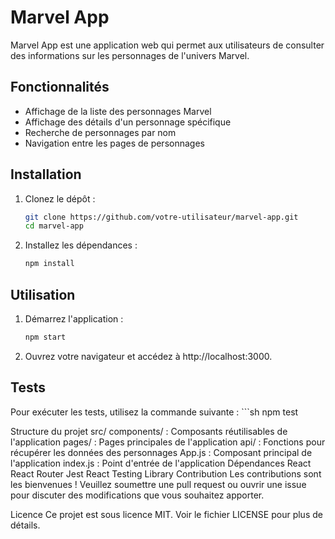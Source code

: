 # Marvel App

Marvel App est une application web qui permet aux utilisateurs de consulter des informations sur les personnages de l'univers Marvel.

## Fonctionnalités

- Affichage de la liste des personnages Marvel
- Affichage des détails d'un personnage spécifique
- Recherche de personnages par nom
- Navigation entre les pages de personnages

## Installation

1. Clonez le dépôt :
   ```sh
   git clone https://github.com/votre-utilisateur/marvel-app.git
   cd marvel-app

2. Installez les dépendances :
    ```sh
    npm install

## Utilisation
1. Démarrez l'application :
    ```sh
    npm start

2. Ouvrez votre navigateur et accédez à http://localhost:3000.

## Tests
Pour exécuter les tests, utilisez la commande suivante :
    ```sh
    npm test

Structure du projet
src/
components/ : Composants réutilisables de l'application
pages/ : Pages principales de l'application
api/ : Fonctions pour récupérer les données des personnages
App.js : Composant principal de l'application
index.js : Point d'entrée de l'application
Dépendances
React
React Router
Jest
React Testing Library
Contribution
Les contributions sont les bienvenues ! Veuillez soumettre une pull request ou ouvrir une issue pour discuter des modifications que vous souhaitez apporter.

Licence
Ce projet est sous licence MIT. Voir le fichier LICENSE pour plus de détails.
